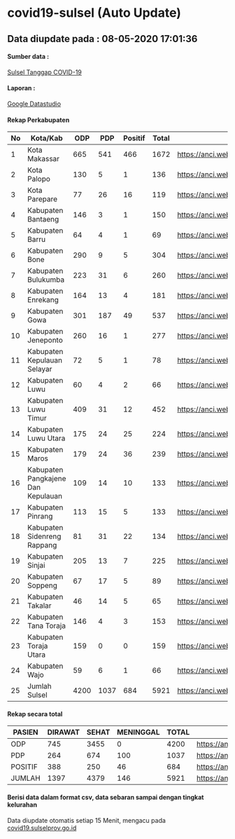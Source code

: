 
# covid19-sulsel (Auto Update)

## Data diupdate pada : 08-05-2020 17:01:36

#### Sumber data :
[Sulsel Tanggap COVID-19](https://covid19.sulselprov.go.id)

#### Laporan :
[Google Datastudio](https://datastudio.google.com/s/jythWGc1j4w)

#### Rekap Perkabupaten 
|No|Kota/Kab|ODP|PDP|Positif|Total|Link|
| --- | --- | --- | --- | --- | --- | --- |
|1|Kota Makassar|665|541|466|1672|https://anci.web.id/cor/kota_makassar|
|2|Kota Palopo|130|5|1|136|https://anci.web.id/cor/kota_palopo|
|3|Kota Parepare|77|26|16|119|https://anci.web.id/cor/kota_parepare|
|4|Kabupaten Bantaeng|146|3|1|150|https://anci.web.id/cor/kabupaten_bantaeng|
|5|Kabupaten Barru|64|4|1|69|https://anci.web.id/cor/kabupaten_barru|
|6|Kabupaten Bone|290|9|5|304|https://anci.web.id/cor/kabupaten_bone|
|7|Kabupaten Bulukumba|223|31|6|260|https://anci.web.id/cor/kabupaten_bulukumba|
|8|Kabupaten Enrekang|164|13|4|181|https://anci.web.id/cor/kabupaten_enrekang|
|9|Kabupaten Gowa|301|187|49|537|https://anci.web.id/cor/kabupaten_gowa|
|10|Kabupaten Jeneponto|260|16|1|277|https://anci.web.id/cor/kabupaten_jeneponto|
|11|Kabupaten Kepulauan Selayar|72|5|1|78|https://anci.web.id/cor/kabupaten_kepulauan_selayar|
|12|Kabupaten Luwu|60|4|2|66|https://anci.web.id/cor/kabupaten_luwu|
|13|Kabupaten Luwu Timur|409|31|12|452|https://anci.web.id/cor/kabupaten_luwu_timur|
|14|Kabupaten Luwu Utara|175|24|25|224|https://anci.web.id/cor/kabupaten_luwu_utara|
|15|Kabupaten Maros|179|24|36|239|https://anci.web.id/cor/kabupaten_maros|
|16|Kabupaten Pangkajene Dan Kepulauan|109|14|10|133|https://anci.web.id/cor/kabupaten_pangkajene_dan_kepulauan|
|17|Kabupaten Pinrang|113|15|5|133|https://anci.web.id/cor/kabupaten_pinrang|
|18|Kabupaten Sidenreng Rappang|81|31|22|134|https://anci.web.id/cor/kabupaten_sidenreng_rappang|
|19|Kabupaten Sinjai|205|13|7|225|https://anci.web.id/cor/kabupaten_sinjai|
|20|Kabupaten Soppeng|67|17|5|89|https://anci.web.id/cor/kabupaten_soppeng|
|21|Kabupaten Takalar|46|14|5|65|https://anci.web.id/cor/kabupaten_takalar|
|22|Kabupaten Tana Toraja|146|4|3|153|https://anci.web.id/cor/kabupaten_tana_toraja|
|23|Kabupaten Toraja Utara|159|0|0|159|https://anci.web.id/cor/kabupaten_toraja_utara|
|24|Kabupaten Wajo|59|6|1|66|https://anci.web.id/cor/kabupaten_wajo|
|25|Jumlah Sulsel|4200|1037|684|5921|https://anci.web.id/cor/jumlah_sulsel|

#### Rekap secara total

| PASIEN | DIRAWAT | SEHAT | MENINGGAL | TOTAL | LINK |
| ---- | -------- | ---- | ---- |  ---- | ---- |
| ODP | 745 | 3455 | 0 | 4200 | https://anci.web.id/cor/odp_detail.html |
| PDP | 264 | 674 | 100 | 1037 | https://anci.web.id/cor/pdp_detail.html |
| POSITIF | 388 | 250 | 46 | 684 | https://anci.web.id/cor/positif_detail.html |
| JUMLAH | 1397 | 4379 | 146 | 5921 | https://anci.web.id/cor/jumlah_sulsel/ |

 
#### Berisi data dalam format csv, data sebaran sampai dengan tingkat kelurahan

Data diupdate otomatis setiap 15 Menit, mengacu pada [covid19.sulselprov.go.id](https://covid19.sulselprov.go.id)

